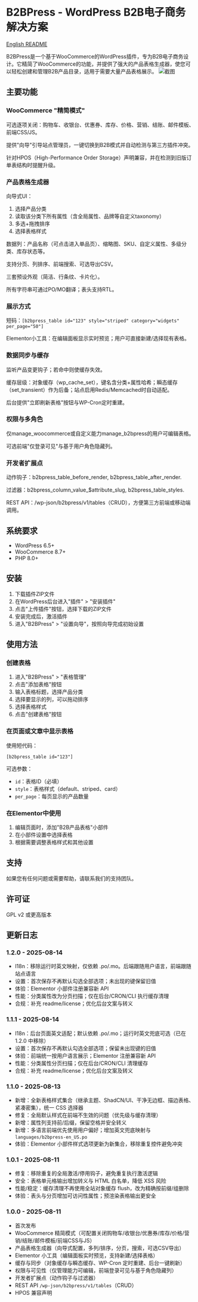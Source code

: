 # B2BPress - WordPress B2B电子商务解决方案

[English README](README.md)

B2BPress是一个基于WooCommerce的WordPress插件，专为B2B电子商务设计。它精简了WooCommerce的功能，并提供了强大的产品表格生成器，使您可以轻松创建和管理B2B产品目录，适用于需要大量产品表格展示。
![截图](/res/image/1.png)

## 主要功能

### WooCommerce "精简模式"
可选逐项关闭：购物车、收银台、优惠券、库存、价格、营销、结账、邮件模板、前端CSS/JS。

提供"向导"引导站点管理员，一键切换到B2B模式并自动检测与第三方插件冲突。

针对HPOS（High-Performance Order Storage）声明兼容，并在检测到旧版订单表结构时提醒升级。

### 产品表格生成器
向导式UI：

1. 选择产品分类
2. 读取该分类下所有属性（含全局属性、品牌等自定义taxonomy）
3. 多选+拖拽排序
4. 选择表格样式

数据列：产品名称（可点击进入单品页）、缩略图、SKU、自定义属性、多级分类、库存状态等。

支持分页、列排序、前端搜索、可选导出CSV。

三套预设外观（简洁、行条纹、卡片化）。

所有字符串可通过PO/MO翻译；表头支持RTL。

### 展示方式
短码：`[b2bpress_table id="123" style="striped" category="widgets" per_page="50"]`

Elementor小工具：在编辑面板显示实时预览；用户可直接新建/选择现有表格。

### 数据同步与缓存
监听产品变更钩子；若命中则使缓存失效。

缓存层级：对象缓存（wp_cache_set），键名含分类+属性哈希；瞬态缓存（set_transient）作为后备；站点启用Redis/Memcached时自动适配。

后台提供"立即刷新表格"按钮与WP-Cron定时重建。

### 权限与多角色
仅manage_woocommerce或自定义能力manage_b2bpress的用户可编辑表格。

可选前端"仅登录可见"与基于用户角色隐藏列。

### 开发者扩展点
动作钩子：b2bpress_table_before_render, b2bpress_table_after_render.

过滤器：b2bpress_column_value_$attribute_slug, b2bpress_table_styles.

REST API：/wp-json/b2bpress/v1/tables（CRUD），方便第三方前端或移动端调用。

## 系统要求

- WordPress 6.5+
- WooCommerce 8.7+
- PHP 8.0+

## 安装

1. 下载插件ZIP文件
2. 在WordPress后台进入"插件" > "安装插件"
3. 点击"上传插件"按钮，选择下载的ZIP文件
4. 安装完成后，激活插件
5. 进入"B2BPress" > "设置向导"，按照向导完成初始设置

## 使用方法

### 创建表格

1. 进入"B2BPress" > "表格管理"
2. 点击"添加表格"按钮
3. 输入表格标题，选择产品分类
4. 选择要显示的列，可以拖动排序
5. 选择表格样式
6. 点击"创建表格"按钮

### 在页面或文章中显示表格

使用短代码：

```
[b2bpress_table id="123"]
```

可选参数：

- `id`：表格ID（必填）
- `style`：表格样式（default、striped、card）
- `per_page`：每页显示的产品数量

### 在Elementor中使用

1. 编辑页面时，添加"B2B产品表格"小部件
2. 在小部件设置中选择表格
3. 根据需要调整表格样式和其他设置

## 支持

如果您有任何问题或需要帮助，请联系我们的支持团队。

## 许可证

GPL v2 或更高版本

## 更新日志

### 1.2.0 - 2025-08-14
- I18n：移除运行时英文映射，仅依赖 .po/.mo。后端跟随用户语言，前端跟随站点语言
- 设置：首次保存不再默认勾选全部选项；未出现的键保留旧值
- 体验：Elementor 小部件注册兼容新 API
- 性能：分类属性改为分页扫描；仅在后台/CRON/CLI 执行缓存清理
- 合规：补充 readme/license；优化后台文案与转义

### 1.1.1 - 2025-08-14
- I18n：后台页面英文适配；默认依赖 .po/.mo；运行时英文兜底可选（已在 1.2.0 中移除）
- 设置：首次保存不再默认勾选全部选项；保留未出现键的旧值
- 体验：前端统一按用户语言展示；Elementor 注册兼容新 API
- 性能：分类属性分页扫描；仅在后台/CRON/CLI 清理缓存
- 合规：补充 readme/license；优化后台文案及转义

### 1.1.0 - 2025-08-13
- 新增：全新表格样式集合（继承主题、ShadCN/UI、干净无边框、描边表格、紧凑密集），统一 CSS 选择器
- 修复：全局默认样式在前端不生效的问题（优先级与缓存清理）
- 新增：属性列支持前/后缀，保留空格并安全转义
- 新增：多语言前端优先使用用户偏好；增加英文兜底映射与 `languages/b2bpress-en_US.po`
- 体验：Elementor 小部件样式选项更新为新集合，移除重复控件避免冲突

### 1.0.1 - 2025-08-11
- 修复：移除重复的全局激活/停用钩子，避免重复执行激活逻辑
- 安全：表格单元格输出增加转义与 HTML 白名单，降低 XSS 风险
- 性能/稳定：缓存清理不再使用全站对象缓存 flush，改为精确按前缀/组删除
- 体验：表头与分页增加可访问性属性；预渲染表格输出更安全

### 1.0.0 - 2025-08-11
- 首次发布
- WooCommerce 精简模式（可配置关闭购物车/收银台/优惠券/库存/价格/营销/结账/邮件模板/前端CSS与JS）
- 产品表格生成器（向导式配置，多列/排序，分页，搜索，可选CSV导出）
- Elementor 小工具（编辑面板实时预览，支持新建/选择表格）
- 缓存与同步（对象缓存与瞬态缓存、WP-Cron 定时重建、后台一键刷新）
- 权限与可见性（仅管理能力可编辑，前端登录可见与基于角色隐藏列）
- 开发者扩展点（动作钩子与过滤器）
- REST API `/wp-json/b2bpress/v1/tables`（CRUD）
- HPOS 兼容声明

